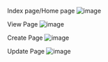 Index page/Home page
![image](https://github.com/Vrindtime/WebBlogPage/assets/60149864/785476fb-05bc-47dd-a3de-e48caf2049ed)


View Page
![image](https://github.com/Vrindtime/WebBlogPage/assets/60149864/c6ce3ad9-8095-4739-bbcf-fd6cf25e4130)


Create Page
![image](https://github.com/Vrindtime/WebBlogPage/assets/60149864/acf30609-3f66-4c88-8113-393b6beeb8f5)


Update Page
![image](https://github.com/Vrindtime/WebBlogPage/assets/60149864/3170f6af-bb91-4c73-8a67-9505d0aed5b0)
